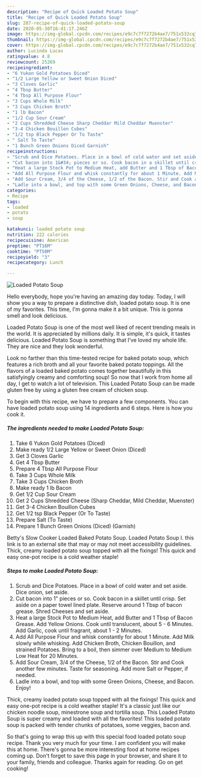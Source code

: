 ```yaml
---
description: "Recipe of Quick Loaded Potato Soup"
title: "Recipe of Quick Loaded Potato Soup"
slug: 287-recipe-of-quick-loaded-potato-soup
date: 2020-05-30T16:41:17.246Z
image: https://img-global.cpcdn.com/recipes/e9c7c7f7272b4ae7/751x532cq70/loaded-potato-soup-recipe-main-photo.jpg
thumbnail: https://img-global.cpcdn.com/recipes/e9c7c7f7272b4ae7/751x532cq70/loaded-potato-soup-recipe-main-photo.jpg
cover: https://img-global.cpcdn.com/recipes/e9c7c7f7272b4ae7/751x532cq70/loaded-potato-soup-recipe-main-photo.jpg
author: Lucinda Lucas
ratingvalue: 4.8
reviewcount: 25269
recipeingredient:
- "6 Yukon Gold Potatoes Diced"
- "1/2 Large Yellow or Sweet Onion Diced"
- "3 Cloves Garlic"
- "4 Tbsp Butter"
- "4 Tbsp All Purpose Flour"
- "3 Cups Whole Milk"
- "3 Cups Chicken Broth"
- "1 lb Bacon"
- "1/2 Cup Sour Cream"
- "2 Cups Shredded Cheese Sharp Cheddar Mild Cheddar Muenster"
- "3-4 Chicken Bouillon Cubes"
- "1/2 tsp Black Pepper Or To Taste"
- " Salt To Taste"
- "1 Bunch Green Onions Diced Garnish"
recipeinstructions:
- "Scrub and Dice Potatoes. Place in a bowl of cold water and set aside. Dice onion, set aside."
- "Cut bacon into 1&#34; pieces or so. Cook bacon in a skillet until crisp. Set aside on a paper towel lined plate. Reserve around 1 Tbsp of bacon grease. Shred Cheeses and set aside."
- "Heat a large Stock Pot to Medium Heat, add Butter and 1 Tbsp of Bacon Grease. Add Yellow Onions. Cook until translucent, about 5 - 6 Minutes. Add Garlic, cook until fragrant, about 1 - 2 Minutes."
- "Add All Purpose Flour and whisk constantly for about 1 Minute. Add Milk slowly while whisking. Add Chicken Broth, Chicken Bouillon, and strained Potatoes. Bring to a boil, then simmer over Medium to Medium Low Heat for 20 Minutes."
- "Add Sour Cream, 3/4 of the Cheese, 1/2 of the Bacon. Stir and Cook another few minutes. Taste for seasoning. Add more Salt or Pepper, if needed."
- "Ladle into a bowl, and top with some Green Onions, Cheese, and Bacon. Enjoy!"
categories:
- Recipe
tags:
- loaded
- potato
- soup

katakunci: loaded potato soup 
nutrition: 222 calories
recipecuisine: American
preptime: "PT16M"
cooktime: "PT50M"
recipeyield: "3"
recipecategory: Lunch

---
```



![Loaded Potato Soup](https://img-global.cpcdn.com/recipes/e9c7c7f7272b4ae7/751x532cq70/loaded-potato-soup-recipe-main-photo.jpg)

Hello everybody, hope you're having an amazing day today. Today, I will show you a way to prepare a distinctive dish, loaded potato soup. It is one of my favorites. This time, I'm gonna make it a bit unique. This is gonna smell and look delicious.

Loaded Potato Soup is one of the most well liked of recent trending meals in the world. It is appreciated by millions daily. It is simple, it's quick, it tastes delicious. Loaded Potato Soup is something that I've loved my whole life. They are nice and they look wonderful.

Look no farther than this time-tested recipe for baked potato soup, which features a rich broth and all your favorite baked potato toppings. All the flavors of a loaded baked potato comes together beautifully in this satisfyingly creamy and comforting soup! So now that I work from home all day, I get to watch a lot of television. This Loaded Potato Soup can be made gluten free by using a gluten free cream of chicken soup.


To begin with this recipe, we have to prepare a few components. You can have loaded potato soup using 14 ingredients and 6 steps. Here is how you cook it.

<!--inarticleads1-->

##### The ingredients needed to make Loaded Potato Soup:

1. Take 6 Yukon Gold Potatoes (Diced)
1. Make ready 1/2 Large Yellow or Sweet Onion (Diced)
1. Get 3 Cloves Garlic
1. Get 4 Tbsp Butter
1. Prepare 4 Tbsp All Purpose Flour
1. Take 3 Cups Whole Milk
1. Take 3 Cups Chicken Broth
1. Make ready 1 lb Bacon
1. Get 1/2 Cup Sour Cream
1. Get 2 Cups Shredded Cheese (Sharp Cheddar, Mild Cheddar, Muenster)
1. Get 3-4 Chicken Bouillon Cubes
1. Get 1/2 tsp Black Pepper (Or To Taste)
1. Prepare  Salt (To Taste)
1. Prepare 1 Bunch Green Onions (Diced) (Garnish)


Betty&#39;s Slow Cooker Loaded Baked Potato Soup. Loaded Potato Soup I. this link is to an external site that may or may not meet accessibility guidelines. Thick, creamy loaded potato soup topped with all the fixings! This quick and easy one-pot recipe is a cold weather staple! 

<!--inarticleads2-->

##### Steps to make Loaded Potato Soup:

1. Scrub and Dice Potatoes. Place in a bowl of cold water and set aside. Dice onion, set aside.
1. Cut bacon into 1&#34; pieces or so. Cook bacon in a skillet until crisp. Set aside on a paper towel lined plate. Reserve around 1 Tbsp of bacon grease. Shred Cheeses and set aside.
1. Heat a large Stock Pot to Medium Heat, add Butter and 1 Tbsp of Bacon Grease. Add Yellow Onions. Cook until translucent, about 5 - 6 Minutes. Add Garlic, cook until fragrant, about 1 - 2 Minutes.
1. Add All Purpose Flour and whisk constantly for about 1 Minute. Add Milk slowly while whisking. Add Chicken Broth, Chicken Bouillon, and strained Potatoes. Bring to a boil, then simmer over Medium to Medium Low Heat for 20 Minutes.
1. Add Sour Cream, 3/4 of the Cheese, 1/2 of the Bacon. Stir and Cook another few minutes. Taste for seasoning. Add more Salt or Pepper, if needed.
1. Ladle into a bowl, and top with some Green Onions, Cheese, and Bacon. Enjoy!


Thick, creamy loaded potato soup topped with all the fixings! This quick and easy one-pot recipe is a cold weather staple! It&#39;s a classic just like our chicken noodle soup, minestrone soup and tortilla soup. This Loaded Potato Soup is super creamy and loaded with all the favorites! This loaded potato soup is packed with tender chunks of potatoes, some veggies, bacon and. 

So that's going to wrap this up with this special food loaded potato soup recipe. Thank you very much for your time. I am confident you will make this at home. There's gonna be more interesting food at home recipes coming up. Don't forget to save this page in your browser, and share it to your family, friends and colleague. Thanks again for reading. Go on get cooking!
